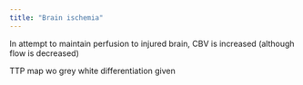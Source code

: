 ```yaml
---
title: "Brain ischemia"
---
```

In attempt to maintain perfusion to injured brain, CBV is increased (although flow is decreased)

TTP map wo grey white differentiation given

